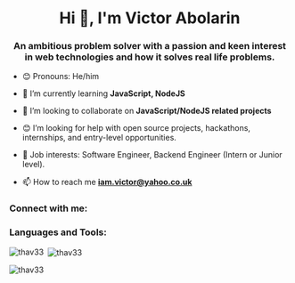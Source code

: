 <h1 align="center">Hi 👋, I'm Victor Abolarin</h1>
<h3 align="center">An ambitious problem solver with a passion and keen interest in web technologies and how it solves real life problems.</h3>

- 😊 Pronouns: He/him

- 🌱 I’m currently learning **JavaScript, NodeJS**

- 👯 I’m looking to collaborate on **JavaScript/NodeJS related projects**

- 😊 I’m looking for help with open source projects, hackathons, internships, and entry-level opportunities.

- 💼 Job interests: Software Engineer, Backend Engineer (Intern or Junior level).

- 📫 How to reach me **iam.victor@yahoo.co.uk**

<h3 align="left">Connect with me:</h3>
<p align="left">
</p>

<h3 align="left">Languages and Tools:</h3>

<p><img align="left" src="https://github-readme-stats.vercel.app/api/top-langs?username=thav33&show_icons=true&locale=en&layout=compact" alt="thav33" /></p>

<p>&nbsp;<img align="center" src="https://github-readme-stats.vercel.app/api?username=thav33&show_icons=true&locale=en" alt="thav33" /></p>

<p><img align="center" src="https://github-readme-streak-stats.herokuapp.com/?user=thav33&" alt="thav33" /></p>


<!---
Thav33/Thav33 is a ✨ special ✨ repository because its `README.md` (this file) appears on your GitHub profile.
You can click the Preview link to take a look at your changes.
--->
